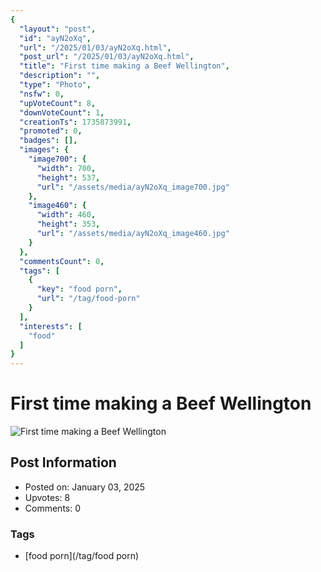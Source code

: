 ```yaml
---
{
  "layout": "post",
  "id": "ayN2oXq",
  "url": "/2025/01/03/ayN2oXq.html",
  "post_url": "/2025/01/03/ayN2oXq.html",
  "title": "First time making a Beef Wellington",
  "description": "",
  "type": "Photo",
  "nsfw": 0,
  "upVoteCount": 8,
  "downVoteCount": 1,
  "creationTs": 1735873991,
  "promoted": 0,
  "badges": [],
  "images": {
    "image700": {
      "width": 700,
      "height": 537,
      "url": "/assets/media/ayN2oXq_image700.jpg"
    },
    "image460": {
      "width": 460,
      "height": 353,
      "url": "/assets/media/ayN2oXq_image460.jpg"
    }
  },
  "commentsCount": 0,
  "tags": [
    {
      "key": "food porn",
      "url": "/tag/food-porn"
    }
  ],
  "interests": [
    "food"
  ]
}
---
```


# First time making a Beef Wellington

![First time making a Beef Wellington](/assets/media/ayN2oXq_image700.jpg)

## Post Information

- Posted on: January 03, 2025
- Upvotes: 8
- Comments: 0

### Tags

- [food porn](/tag/food porn)
